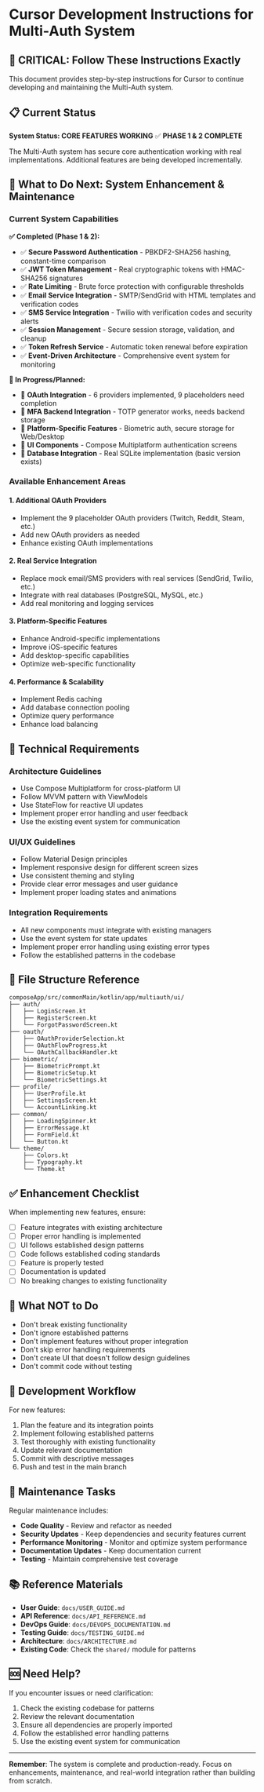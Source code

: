 # Cursor Development Instructions for Multi-Auth System

## 🎯 **CRITICAL: Follow These Instructions Exactly**

This document provides step-by-step instructions for Cursor to continue developing and maintaining the Multi-Auth system.

## 📋 **Current Status**

**System Status: CORE FEATURES WORKING** ✅ **PHASE 1 & 2 COMPLETE**

The Multi-Auth system has secure core authentication working with real implementations. Additional features are being developed incrementally.

## 🚀 **What to Do Next: System Enhancement & Maintenance**

### **Current System Capabilities**

**✅ Completed (Phase 1 & 2):**
- ✅ **Secure Password Authentication** - PBKDF2-SHA256 hashing, constant-time comparison
- ✅ **JWT Token Management** - Real cryptographic tokens with HMAC-SHA256 signatures  
- ✅ **Rate Limiting** - Brute force protection with configurable thresholds
- ✅ **Email Service Integration** - SMTP/SendGrid with HTML templates and verification codes
- ✅ **SMS Service Integration** - Twilio with verification codes and security alerts
- ✅ **Session Management** - Secure session storage, validation, and cleanup
- ✅ **Token Refresh Service** - Automatic token renewal before expiration
- ✅ **Event-Driven Architecture** - Comprehensive event system for monitoring

**🔄 In Progress/Planned:**
- 🔄 **OAuth Integration** - 6 providers implemented, 9 placeholders need completion
- 🔄 **MFA Backend Integration** - TOTP generator works, needs backend storage
- 🔄 **Platform-Specific Features** - Biometric auth, secure storage for Web/Desktop
- 🔄 **UI Components** - Compose Multiplatform authentication screens
- 🔄 **Database Integration** - Real SQLite implementation (basic version exists)

### **Available Enhancement Areas**

#### 1. **Additional OAuth Providers**
- Implement the 9 placeholder OAuth providers (Twitch, Reddit, Steam, etc.)
- Add new OAuth providers as needed
- Enhance existing OAuth implementations

#### 2. **Real Service Integration**
- Replace mock email/SMS providers with real services (SendGrid, Twilio, etc.)
- Integrate with real databases (PostgreSQL, MySQL, etc.)
- Add real monitoring and logging services

#### 3. **Platform-Specific Features**
- Enhance Android-specific implementations
- Improve iOS-specific features
- Add desktop-specific capabilities
- Optimize web-specific functionality

#### 4. **Performance & Scalability**
- Implement Redis caching
- Add database connection pooling
- Optimize query performance
- Enhance load balancing

## 🔧 **Technical Requirements**

### **Architecture Guidelines**
- Use Compose Multiplatform for cross-platform UI
- Follow MVVM pattern with ViewModels
- Use StateFlow for reactive UI updates
- Implement proper error handling and user feedback
- Use the existing event system for communication

### **UI/UX Guidelines**
- Follow Material Design principles
- Implement responsive design for different screen sizes
- Use consistent theming and styling
- Provide clear error messages and user guidance
- Implement proper loading states and animations

### **Integration Requirements**
- All new components must integrate with existing managers
- Use the event system for state updates
- Implement proper error handling using existing error types
- Follow the established patterns in the codebase

## 📁 **File Structure Reference**

```
composeApp/src/commonMain/kotlin/app/multiauth/ui/
├── auth/
│   ├── LoginScreen.kt
│   ├── RegisterScreen.kt
│   └── ForgotPasswordScreen.kt
├── oauth/
│   ├── OAuthProviderSelection.kt
│   ├── OAuthFlowProgress.kt
│   └── OAuthCallbackHandler.kt
├── biometric/
│   ├── BiometricPrompt.kt
│   ├── BiometricSetup.kt
│   └── BiometricSettings.kt
├── profile/
│   ├── UserProfile.kt
│   ├── SettingsScreen.kt
│   └── AccountLinking.kt
├── common/
│   ├── LoadingSpinner.kt
│   ├── ErrorMessage.kt
│   ├── FormField.kt
│   └── Button.kt
└── theme/
    ├── Colors.kt
    ├── Typography.kt
    └── Theme.kt
```

## ✅ **Enhancement Checklist**

When implementing new features, ensure:

- [ ] Feature integrates with existing architecture
- [ ] Proper error handling is implemented
- [ ] UI follows established design patterns
- [ ] Code follows established coding standards
- [ ] Feature is properly tested
- [ ] Documentation is updated
- [ ] No breaking changes to existing functionality

## 🚫 **What NOT to Do**

- Don't break existing functionality
- Don't ignore established patterns
- Don't implement features without proper integration
- Don't skip error handling requirements
- Don't create UI that doesn't follow design guidelines
- Don't commit code without testing

## 📝 **Development Workflow**

For new features:
1. Plan the feature and its integration points
2. Implement following established patterns
3. Test thoroughly with existing functionality
4. Update relevant documentation
5. Commit with descriptive messages
6. Push and test in the main branch

## 🔄 **Maintenance Tasks**

Regular maintenance includes:
- **Code Quality** - Review and refactor as needed
- **Security Updates** - Keep dependencies and security features current
- **Performance Monitoring** - Monitor and optimize system performance
- **Documentation Updates** - Keep documentation current
- **Testing** - Maintain comprehensive test coverage

## 📚 **Reference Materials**

- **User Guide**: `docs/USER_GUIDE.md`
- **API Reference**: `docs/API_REFERENCE.md`
- **DevOps Guide**: `docs/DEVOPS_DOCUMENTATION.md`
- **Testing Guide**: `docs/TESTING_GUIDE.md`
- **Architecture**: `docs/ARCHITECTURE.md`
- **Existing Code**: Check the `shared/` module for patterns

## 🆘 **Need Help?**

If you encounter issues or need clarification:
1. Check the existing codebase for patterns
2. Review the relevant documentation
3. Ensure all dependencies are properly imported
4. Follow the established error handling patterns
5. Use the existing event system for communication

---

**Remember**: The system is complete and production-ready. Focus on enhancements, maintenance, and real-world integration rather than building from scratch.